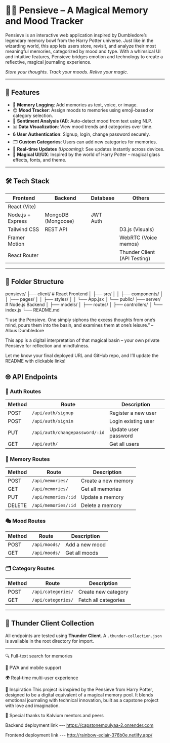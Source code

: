 # 🧠✨ Pensieve – A Magical Memory and Mood Tracker

Pensieve is an interactive web application inspired by Dumbledore’s legendary memory bowl from the Harry Potter universe. Just like in the wizarding world, this app lets users store, revisit, and analyze their most meaningful memories, categorized by mood and type. With a whimsical UI and intuitive features, Pensieve bridges emotion and technology to create a reflective, magical journaling experience.


_Store your thoughts. Track your moods. Relive your magic._

---

## 🚀 Features

- 📝 **Memory Logging**: Add memories as text, voice, or image.
- 😊 **Mood Tracker**: Assign moods to memories using emoji-based or category selection.
- 🧠 **Sentiment Analysis (AI)**: Auto-detect mood from text using NLP.
- 📊 **Data Visualization**: View mood trends and categories over time.
- 🔒 **User Authentication**: Signup, login, change password securely.
- 🗂️ **Custom Categories**: Users can add new categories for memories.
- 📍 **Real-time Updates** *(Upcoming)*: See updates instantly across devices.
- 🎨 **Magical UI/UX**: Inspired by the world of Harry Potter – magical glass effects, fonts, and theme.

---

## 🛠️ Tech Stack

| Frontend           | Backend            | Database         | Others              |
|--------------------|--------------------|------------------|---------------------|
| React (Vite)
| Node.js + Express  | MongoDB (Mongoose) | JWT Auth           |
| Tailwind CSS       | REST API           |                  | D3.js (Visuals)     |
| Framer Motion      |                   |                  | WebRTC (Voice memos)|
| React Router       |                   |                  | Thunder Client (API Testing) |

---

## 📁 Folder Structure

pensieve/
├── client/       # React Frontend
│   ├── src/
│   │   ├── components/
│   │   ├── pages/
│   │   ├── styles/
│   │   └── App.jsx
│   └── public/
├── server/       # Node.js Backend
│   ├── models/
│   ├── routes/
│   ├── controllers/
│   └── index.js
└── README.md

“I use the Pensieve. One simply siphons the excess thoughts from one’s mind, pours them into the basin, and examines them at one’s leisure.” – Albus Dumbledore

This app is a digital interpretation of that magical basin – your own private Pensieve for reflection and mindfulness.

Let me know your final deployed URL and GitHub repo, and I’ll update the README with clickable links!


## 🌐 API Endpoints

### 🔐 Auth Routes
| Method | Route              | Description              |
|--------|-------------------|--------------------------|
| POST   | `/api/auth/signup` | Register a new user     |
| POST   | `/api/auth/signin` | Login existing user     |
| PUT    | `/api/auth/changepassword/:id` | Update user password |
| GET    | `/api/auth/`       | Get all users           |

### 📓 Memory Routes
| Method | Route                  | Description                   |
|--------|------------------------|-------------------------------|
| POST   | `/api/memories/`       | Create a new memory           |
| GET    | `/api/memories/`       | Get all memories              |
| PUT    | `/api/memories/:id`    | Update a memory               |
| DELETE | `/api/memories/:id`    | Delete a memory               |

### 🎭 Mood Routes
| Method | Route               | Description              |
|--------|---------------------|--------------------------|
| POST   | `/api/moods/`       | Add a new mood           |
| GET    | `/api/moods/`       | Get all moods            |

### 🗂️ Category Routes
| Method | Route                 | Description             |
|--------|-----------------------|-------------------------|
| POST   | `/api/categories/`    | Create new category     |
| GET    | `/api/categories/`    | Fetch all categories    |

---

## 🧪 Thunder Client Collection

All endpoints are tested using **Thunder Client**. A `.thunder-collection.json` is available in the root directory for import.

---



🔍 Full-text search for memories

📱 PWA and mobile support

🌍 Real-time multi-user experience

🧙 Inspiration
This project is inspired by the Pensieve from Harry Potter, designed to be a digital equivalent of a magical memory pool. It blends emotional journaling with technical innovation, built as a capstone project with love and imagination.


💬 Special thanks to Kalvium mentors and peers

Backend deployment link  ---   https://capstonemoulyaa-2.onrender.com 


Frontend deployment link  ---   http://rainbow-eclair-376b0e.netlify.app/




